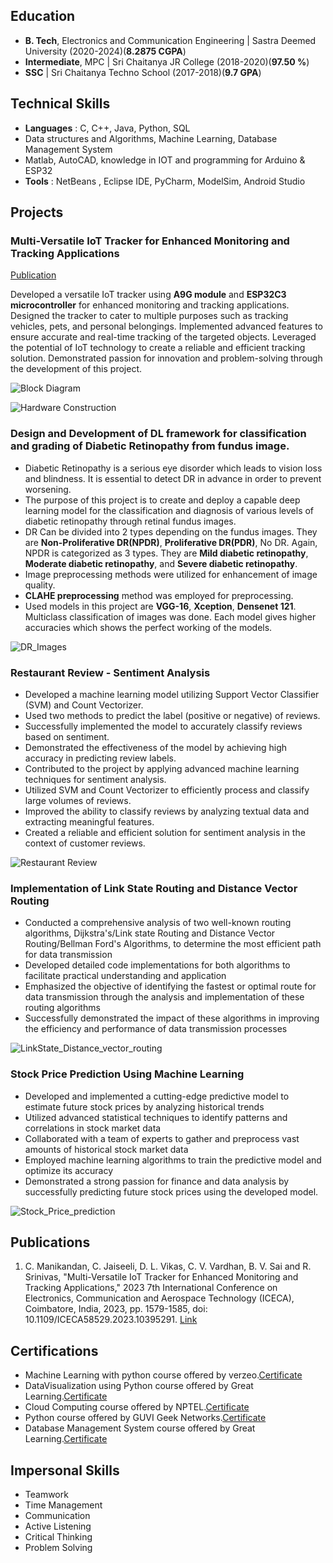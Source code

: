 ## Education
- **B. Tech**, Electronics and Communication Engineering | Sastra Deemed University (2020-2024)(**8.2875 CGPA**)							       		
- **Intermediate**, MPC	| Sri Chaitanya JR College (2018-2020)(**97.50 %**)	 			        		
- **SSC** | Sri Chaitanya Techno School (2017-2018)(**9.7 GPA**)

## Technical Skills
- **Languages** : C, C++, Java, Python, SQL
- Data structures and Algorithms, Machine Learning, Database Management System
- Matlab, AutoCAD, knowledge in IOT and programming for Arduino & ESP32
- **Tools** : NetBeans , Eclipse IDE, PyCharm, ModelSim, Android Studio

## Projects
### Multi-Versatile IoT Tracker for Enhanced Monitoring and Tracking Applications
[Publication](https://ieeexplore.ieee.org/document/10395291)

Developed a versatile IoT tracker using **A9G module** and **ESP32C3 microcontroller** for enhanced monitoring and tracking applications. Designed the tracker to cater to multiple purposes such as tracking vehicles, pets, and personal belongings. Implemented advanced features to ensure accurate and real-time tracking of the targeted objects. Leveraged the potential of IoT technology to create a reliable and efficient tracking solution. Demonstrated passion for innovation and problem-solving through the development of this project.

![Block Diagram](/assets/block_diagram.jpg)

![Hardware Construction](/assets/Hardware_Construction.png)

### Design and Development of DL framework for classification and grading of Diabetic Retinopathy from fundus image.

- Diabetic Retinopathy is a serious eye disorder which leads to vision loss and blindness. It is essential to detect DR in advance in order to prevent worsening.
- The purpose of this project is to create and deploy a capable deep learning model for the classification and diagnosis of various levels of diabetic retinopathy through retinal fundus images.
- DR Can be divided into 2 types depending on the fundus images. They are **Non-Proliferative DR(NPDR)**, **Proliferative DR(PDR)**, No DR. Again, NPDR is categorized as 3 types. They are **Mild diabetic retinopathy**, **Moderate diabetic retinopathy**, and **Severe diabetic retinopathy**.
- Image preprocessing methods were utilized for enhancement of image quality.
- **CLAHE preprocessing** method was employed for preprocessing.
- Used models in this project are **VGG-16**, **Xception**, **Densenet 121**. Multiclass classification of images was done. Each model gives higher accuracies which shows the perfect working of the models. 

![DR_Images](/assets/DRImages.png)

### Restaurant Review - Sentiment Analysis

- Developed a machine learning model utilizing Support Vector Classifier (SVM) and Count Vectorizer.
- Used two methods to predict the label (positive or negative) of reviews.
- Successfully implemented the model to accurately classify reviews based on sentiment.
- Demonstrated the effectiveness of the model by achieving high accuracy in predicting review labels.
- Contributed to the project by applying advanced machine learning techniques for sentiment analysis.
- Utilized SVM and Count Vectorizer to efficiently process and classify large volumes of reviews.
- Improved the ability to classify reviews by analyzing textual data and extracting meaningful features.
- Created a reliable and efficient solution for sentiment analysis in the context of customer reviews.

![Restaurant Review](/assets/restaurant-review-sentiment-analysis-1-2048.webp)

### Implementation of Link State Routing and Distance Vector Routing

- Conducted a comprehensive analysis of two well-known routing algorithms, Dijkstra's/Link state Routing and Distance Vector Routing/Bellman Ford's Algorithms, to determine the most efficient path for data transmission
- Developed detailed code implementations for both algorithms to facilitate practical understanding and application
- Emphasized the objective of identifying the fastest or optimal route for data transmission through the analysis and implementation of these routing algorithms
- Successfully demonstrated the impact of these algorithms in improving the efficiency and performance of data transmission processes

![LinkState_Distance_vector_routing](/assets/Linkstate.png)

### Stock Price Prediction Using Machine Learning

- Developed and implemented a cutting-edge predictive model to estimate future stock prices by analyzing historical trends
- Utilized advanced statistical techniques to identify patterns and correlations in stock market data
- Collaborated with a team of experts to gather and preprocess vast amounts of historical stock market data
- Employed machine learning algorithms to train the predictive model and optimize its accuracy
- Demonstrated a strong passion for finance and data analysis by successfully predicting future stock prices using the developed model.

![Stock_Price_prediction](/assets/stockpriceprediction-230628120004-f6da6504-thumbnail.webp)

## Publications

1. C. Manikandan, C. Jaiseeli, D. L. Vikas, C. V. Vardhan, B. V. Sai and R. Srinivas, "Multi-Versatile IoT Tracker for Enhanced Monitoring and Tracking Applications," 2023 7th International Conference on Electronics, Communication and Aerospace Technology (ICECA), Coimbatore, India, 2023, pp. 1579-1585, doi: 10.1109/ICECA58529.2023.10395291. [Link](https://ieeexplore.ieee.org/document/10395291)

## Certifications

- Machine Learning with python course offered by verzeo.[Certificate](https://drive.google.com/file/d/1B9VK0UhRy-MiSavTv7TKV0XoJLtGjQH5/view?usp=drivesdk)
- DataVisualization using Python course offered by Great Learning.[Certificate](https://drive.google.com/file/d/1BG7dlhSbn3vgOU_APRpI6KqoBqBoDleK/view?usp=drivesdk)
- Cloud Computing course offered by NPTEL.[Certificate](https://drive.google.com/file/d/1On6GloTMuV_S0w3xWYKYdEb7lTVjALis/view?usp=drivesdk)
- Python course offered by GUVI Geek Networks.[Certificate](https://drive.google.com/file/d/1BKUkYyltReSmIInG4NsCTol3bq1ia5kJ/view?usp=drivesdk)
- Database Management System course offered by Great Learning.[Certificate](https://drive.google.com/file/d/1BJrcPLx1qQmRnL83ESxP6guZeF86PFYj/view?usp=drivesdk)

## Impersonal Skills

- Teamwork
- Time Management
- Communication
- Active Listening
- Critical Thinking
- Problem Solving


